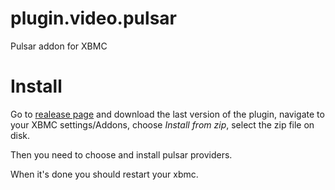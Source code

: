 plugin.video.pulsar
===================

Pulsar addon for XBMC

Install
===================

Go to [realease page](https://github.com/steeve/plugin.video.pulsar/releases)
and download the last version of the plugin, navigate to your XBMC
settings/Addons, choose _Install from zip_, select the zip file on disk.

Then you need to choose and install pulsar providers.

When it's done you should restart your xbmc.
